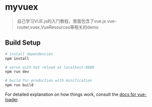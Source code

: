 # myvuex

> 自己学习VUE.js的入门教程，里面包含了vue.js vue-router,vuex,VueResources等相关的demo

## Build Setup

``` bash
# install dependencies
npm install

# serve with hot reload at localhost:8080
npm run dev

# build for production with minification
npm run build
```

For detailed explanation on how things work, consult the [docs for vue-loader](http://vuejs.github.io/vue-loader).
